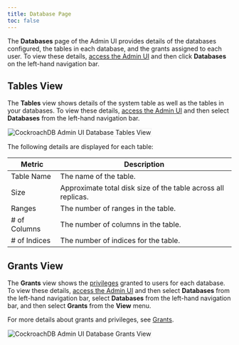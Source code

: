 ```yaml
---
title: Database Page
toc: false
---
```


The **Databases** page of the Admin UI provides details of the databases configured, the tables in each database, and the grants assigned to each user. To view these details, [access the Admin UI](admin-ui-access-and-navigate.html#access-the-admin-ui) and then click **Databases** on the left-hand navigation bar.

<div id="toc"></div>

## Tables View

The **Tables** view shows details of the system table as well as the tables in your databases. To view these details, [access the Admin UI](admin-ui-access-and-navigate.html#access-the-admin-ui) and then select **Databases** from the left-hand navigation bar.

<img src="{{ 'images/v2.0/admin_ui_database_tables_view.png' | relative_url }}" alt="CockroachDB Admin UI Database Tables View" style="border:1px solid #eee;max-width:100%" />

The following details are displayed for each table:

Metric | Description
--------|----
Table Name | The name of the table.
Size | Approximate total disk size of the table across all replicas.
Ranges | The number of ranges in the table.
\# of Columns | The number of columns in the table.
\# of Indices | The number of indices for the table.

## Grants View

The **Grants** view shows the [privileges](privileges.html) granted to users for each database. To view these details, [access the Admin UI](admin-ui-access-and-navigate.html#access-the-admin-ui) and then select **Databases** from the left-hand navigation bar, select **Databases** from the left-hand navigation bar, and then select **Grants** from the **View** menu.

For more details about grants and privileges, see [Grants](grant.html).

<img src="{{ 'images/v2.0/admin_ui_database_grants_view.png' | relative_url }}" alt="CockroachDB Admin UI Database Grants View" style="border:1px solid #eee;max-width:100%" />
